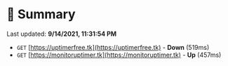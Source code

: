 # 📖 Summary
Last updated: **9/14/2021, 11:31:54 PM**

- `GET` [https://uptimerfree.tk](https://uptimerfree.tk) - **Down** (519ms)
- `GET` [https://monitoruptimer.tk](https://monitoruptimer.tk) - **Up** (457ms)
